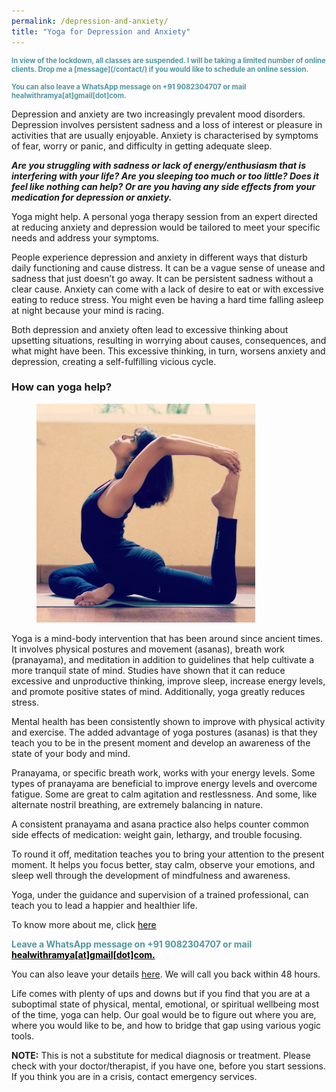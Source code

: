 ```yaml
---
permalink: /depression-and-anxiety/
title: "Yoga for Depression and Anxiety"
---
```

<div>

<p style="color: #5096a1; font-size: 0.8em; font-weight:bold">
In view of the lockdown, all classes are suspended. I will be taking a limited number of online clients. Drop me a [message](/contact/) if you would like to schedule an online session. <br><br>You can also leave a WhatsApp message on +91 9082304707 or mail healwithramya[at]gmail[dot]com.</p>

Depression and anxiety are two increasingly prevalent mood disorders. Depression involves persistent sadness and a loss of interest or pleasure in activities that are usually enjoyable. Anxiety is characterised by symptoms of fear, worry or panic, and difficulty in getting adequate sleep.

<b><i>Are you struggling with sadness or lack of energy/enthusiasm that is interfering with your life? Are you sleeping too much or too little? Does it feel like nothing can help? Or are you having any side effects from your medication for depression or anxiety.</i></b>

Yoga might help. A personal yoga therapy session from an expert directed at reducing anxiety and depression would be tailored to meet your specific needs and address your symptoms.

People experience depression and anxiety in different ways that disturb daily functioning and cause distress. It can be a vague sense of unease and sadness that just doesn’t go away. It can be persistent sadness without a clear cause. Anxiety can come with a lack of desire to eat or with excessive eating to reduce stress. You might even be having a hard time falling asleep at night because your mind is racing.

Both depression and anxiety often lead to excessive thinking about upsetting situations, resulting in worrying about causes, consequences, and what might have been. This excessive thinking, in turn, worsens anxiety and depression, creating a self-fulfilling vicious cycle. 

### How can yoga help?

<figure class="align-right">
  <img class="img-responsive" style="max-width:350px;" src="/assets/images/backbend.jpg" alt>
</figure>

Yoga is a mind-body intervention that has been around since ancient times. It involves physical postures and movement (asanas), breath work (pranayama), and meditation in addition to guidelines that help cultivate a more tranquil state of mind. Studies have shown that it can reduce excessive and unproductive thinking, improve sleep, increase energy levels, and promote positive states of mind. Additionally, yoga greatly reduces stress.

Mental health has been consistently shown to improve with physical activity and exercise. The added advantage of yoga postures (asanas) is that they teach you to be in the present moment and develop an awareness of the state of your body and mind.

Pranayama, or specific breath work, works with your energy levels. Some types of pranayama are beneficial to improve energy levels and overcome fatigue. Some are great to calm agitation and restlessness. And some, like alternate nostril breathing, are extremely balancing in nature.

A consistent pranayama and asana practice also helps counter common side effects of medication: weight gain, lethargy, and trouble focusing.

To round it off, meditation teaches you to bring your attention to the present moment. It helps you focus better, stay calm, observe your emotions, and sleep well through the development of mindfulness and awareness.

Yoga, under the guidance and supervision of a trained professional, can teach you to lead a happier and healthier life.

To know more about me, click <a href="/about/" style="color:#000;">here</a>

<p style="color: #5096a1;font-weight:bold;">Leave a WhatsApp message on +91 9082304707 or mail <a href="mailto:healwithramya@gmail.com" style="color:#000;">healwithramya[at]gmail[dot]com.</a><br>

You can also leave your details [here](/contact/). We will call you back within 48 hours.</p>

Life comes with plenty of ups and downs but if you find that you are at a suboptimal state of physical, mental, emotional, or spiritual wellbeing most of the time, yoga can help. Our goal would be to figure out where you are, where you would like to be, and how to bridge that gap using various yogic tools.

<b>NOTE:</b> This is not a substitute for medical diagnosis or treatment. Please check with your doctor/therapist, if you have one, before you start sessions. If you think you are in a crisis, contact emergency services.

</div>